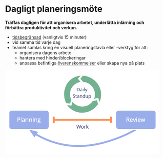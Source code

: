 # Dagligt planeringsmöte

<summary>
<strong>Träffas dagligen för att organisera arbetet, underlätta inlärning och förbättra produktivitet och verkan.</strong>
</summary>

- [tidsbegränsad](glossary:timebox) (vanligtvis 15 minuter)
- vid samma tid varje dag
- teamet samlas kring en visuell planeringstavla eller -verktyg för att: 
    - organisera dagens arbete
    - hantera med hinder/blockeringar
    - anpassa befintliga [överenskommelser](glossary:agreement) eller skapa nya på plats

![Dagligt planeringsmöte är ett viktigt möte för självorganiserande team.](img/meetings/planning-review-standup.png)
